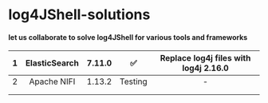 # log4JShell-solutions
#### let us collaborate to solve log4JShell for various tools and frameworks

| 1 | ElasticSearch | 7.11.0 | :white_check_mark: | Replace log4j files with log4j 2.16.0 |
|:-:|:-------------:|:------:|:------------------:|:-------------------------------------:|
| 2 | Apache NIFI   | 1.13.2 | Testing            | -                                     |
|   |               |        |                    |                                       |
|   |               |        |                    |                                       |
